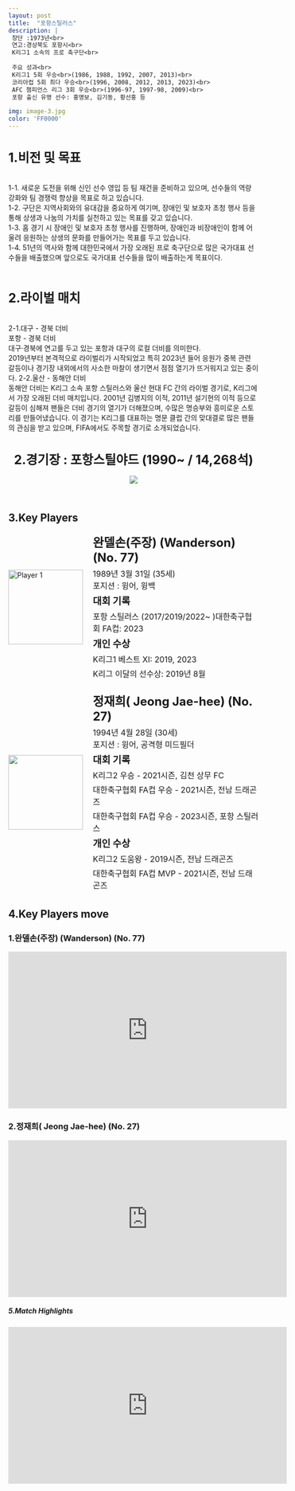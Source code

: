 ```yaml
---
layout: post
title:  "포항스틸러스"
description: |
 창단 :1973년<br> 
 연고:경상북도 포항시<br> 
 K리그1 소속의 프로 축구단<br>
 
 주요 성과<br>
 K리그1 5회 우승<br>(1986, 1988, 1992, 2007, 2013)<br>
 코리아컵 5회 최다 우승<br>(1996, 2008, 2012, 2013, 2023)<br>
 AFC 챔피언스 리그 3회 우승<br>(1996-97, 1997-98, 2009)<br>
 포항 출신 유명 선수: 홍명보, 김기동, 황선홍 등

img: image-3.jpg
color: 'FF0000'
---
```

<html>
<head>
  <title>Hyundai Motors Jeonbuk</title>
  <style>
    .player-info {
      display: flex;
      align-items: center;
      margin-bottom: 20px;
    }
    .player-info img {
      width: 150px;
      height: 150px;
      margin-right: 20px;
    }
    .player-info h3 {
      font-size: 24px;
      margin: 0;
    }
    .player-info p {
      font-size: 16px;
      margin: 5px 0;
    }
    h1{
      font-size: 25px;
    }
  </style>
  <h1>1.비전 및 목표</h1><br>
   1-1. 새로운 도전을 위해 신인 선수 영입 등 팀 재건을 준비하고 있으며, 선수들의 역량 강화와 팀 경쟁력 향상을 목표로 하고 있습니다. <br>
   1-2. 구단은 지역사회와의 유대감을 중요하게 여기며, 장애인 및 보호자 초청 행사 등을 통해 상생과 나눔의 가치를 실천하고 있는 목표를 갖고 있습니다. <br>
   1-3. 홈 경기 시 장애인 및 보호자 초청 행사를 진행하며, 장애인과 비장애인이 함께 어울려 응원하는 상생의 문화를 만들어가는 목표를 두고 있습니다. <br>
   1-4. 51년의 역사와 함께 대한민국에서 가장 오래된 프로 축구단으로 많은 국가대표 선수들을 배출했으며 앞으로도 국가대표 선수들을 많이 배출하는게 목표이다. <br><br>
   <h1>2.라이벌 매치</h1><br>
    2-1.대구 - 경북 더비<br>
    포항 - 경북 더비<br>
    대구·경북에 연고를 두고 있는 포항과 대구의 로컬 더비를 의미한다.<br> 
    2019년부터 본격적으로 라이벌리가 시작되었고 특히 2023년 들어 응원가 중복 관련 갈등이나 경기장 내외에서의 사소한 마찰이 생기면서 점점 열기가 뜨거워지고 있는 중이다.
    2-2.울산 - 동해안 더비<br> 
    동해안 더비는 K리그 소속 포항 스틸러스와 울산 현대 FC 간의 라이벌 경기로, K리그에서 가장 오래된 더비 매치입니다.
    2001년 김병지의 이적, 2011년 설기현의 이적 등으로 갈등이 심해져 팬들은 더비 경기의 열기가 더해졌으며, 수많은 명승부와 흥미로운 스토리를 만들어냈습니다.
    이 경기는 K리그를 대표하는 명문 클럽 간의 맞대결로 많은 팬들의 관심을 받고 있으며, FIFA에서도 주목할 경기로 소개되었습니다.
</head>
<body>
  <header>
    <h1>2.경기장 : 포항스틸야드 (1990~ / 14,268석)</h1>
    <img src="https://upload.wikimedia.org/wikipedia/commons/0/09/Pohang080413_1.jpg">
  </header>
  <main>
    <section>
      <h2>3.Key Players</h2>
      <div class="player-info">
        <img src="https://i.namu.wiki/i/aplUobmXKzwfh1xCDKWgCl7_M3-t65csKVAwC7_NaJOc74uuVc1ncX6cr4A5Lw9nqFOJVGi_3OIFhYuLyiSuSbRkPAwr3D5bOsUIKMUKkIbbsg-1iAxiKm0ncHj_du8c1tI8sLjbnmdPrjHNyIS_Pg.webp"
          alt="Player 1">
        <div>
          <h3>완델손(주장) (Wanderson) (No. 77)</h3> <p>1989년 3월 31일 (35세) <br> 포지션 : 윙어, 윙백</p>
          <p><strong style="font-size: 1.2em;">대회 기록</strong></p>
          <p>포항 스틸러스 (2017/2019/2022~ )대한축구협회 FA컵: 2023</p>
          <p><strong style="font-size: 1.2em;">개인 수상</strong></p>
          <p>K리그1 베스트 XI: 2019, 2023</p>
          <p>K리그 이달의 선수상: 2019년 8월</p>
        </div>
      </div>
      <div class="player-info">
        <img src="https://i.namu.wiki/i/BtThEVoqlDS2M3EqtPzFQh3lSfzzqHKhpBmwwY0A4bdUfCtNScvklrSpzywXFHrvLm4Wv4HQ60S2uVhtJAd6NLsvqk8uzIuPqEIvmt5HLTbw6x2vu3_aSrHTB4AkjkQy6u59x0a3GC-mxC5hkWdipA.webp">
        <div>
          <h3>정재희( Jeong Jae-hee) (No. 27)</h3> <p>1994년 4월 28일 (30세) <br> 포지션 : 윙어, 공격형 미드필더</p>
          <p><strong style="font-size: 1.2em;">대회 기록</strong></p>
          <p>K리그2 우승 - 2021시즌, 김천 상무 FC</p>
          <p>대한축구협회 FA컵 우승 - 2021시즌, 전남 드래곤즈</p>
          <p>대한축구협회 FA컵 우승 - 2023시즌, 포항 스틸러스</p>
          <p><strong style="font-size: 1.2em;">개인 수상</strong></p>
          <p>K리그2 도움왕 - 2019시즌, 전남 드래곤즈</p>
          <p>대한축구협회 FA컵 MVP - 2021시즌, 전남 드래곤즈</p>
        </div>
      </div>
    </section>
    <section>
      <h2>4.Key Players move</h2>
      <h4>
      <h3>1.완델손(주장) (Wanderson) (No. 77)</h3>
      <iframe width="560" height="315" src="https://www.youtube.com/embed/lFoRLmZJGEo" frameborder="0" allow="accelerometer; autoplay; encrypted-media; gyroscope; picture-in-picture" allowfullscreen></iframe>
      <h3>2.정재희( Jeong Jae-hee) (No. 27)</h3>
      <iframe width="560" height="315" src="https://www.youtube.com/embed/yZTTIShIits" frameborder="0" allow="accelerometer; autoplay; encrypted-media; gyroscope; picture-in-picture" allowfullscreen></iframe>
      </h4> 
    </section>
    <section>
      <h5>5.Match Highlights</h5>
      <iframe width="560" height="315" src="https://www.youtube.com/embed/NSYa6PWXA6k" frameborder="0"
        allow="accelerometer; autoplay; encrypted-media; gyroscope; picture-in-picture" allowfullscreen></iframe>
    </section>
  </main>
</body>
</html>






